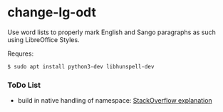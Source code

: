 # change-lg-odt

Use word lists to properly mark English and Sango paragraphs as such using LibreOffice Styles.

Requres:
```bash
$ sudo apt install python3-dev libhunspell-dev
```

### ToDo List
- build in native handling of namespace: [StackOverflow explanation](https://stackoverflow.com/questions/14853243/parsing-xml-with-namespace-in-python-via-elementtree#14853417)
